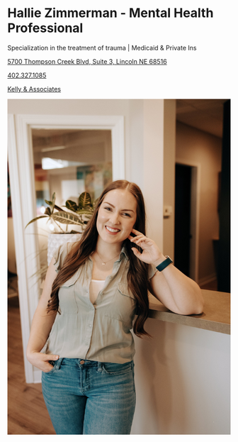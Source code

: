# Hallie Zimmerman - Mental Health Professional

Specialization in the treatment of trauma | Medicaid & Private Ins

[5700 Thompson Creek Blvd, Suite 3, Lincoln NE 68516](https://www.google.com/maps/place/Kelly+and+Associates+Therapeutic+Services,+LLC/@40.7364463,-96.647651,744m/data=!3m2!1e3!4b1!4m6!3m5!1s0x87969789859b4623:0x4b74f06a5041016a!8m2!3d40.7364423!4d-96.6427801!16s%2Fg%2F11l75cpw2q?entry=ttu&g_ep=EgoyMDI1MDMxMC4wIKXMDSoASAFQAw%3D%3D)

[402.327.1085](tel:4023271085)

[Kelly & Associates](https://www.kellyandassociatestherapy.com/hallie-zimmerman)

![picture](./markdown/resources/images/hZimmerman.jpeg)
